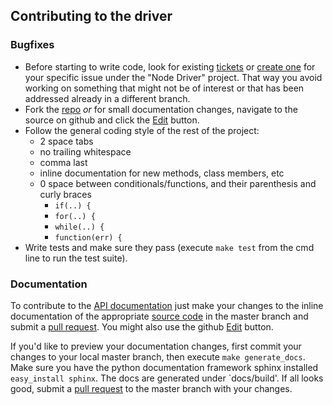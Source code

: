 ## Contributing to the driver

### Bugfixes

- Before starting to write code, look for existing [tickets](https://jira.mongodb.org/browse/NODE) or [create one](https://jira.mongodb.org/secure/CreateIssue!default.jspa) for your specific issue under the "Node Driver" project. That way you avoid working on something that might not be of interest or that has been addressed already in a different branch.
- Fork the [repo](https://github.com/mongodb/node-mongodb-native) _or_ for small documentation changes, navigate to the source on github and click the [Edit](https://github.com/blog/844-forking-with-the-edit-button) button.
- Follow the general coding style of the rest of the project:
  - 2 space tabs
  - no trailing whitespace
  - comma last
  - inline documentation for new methods, class members, etc
  - 0 space between conditionals/functions, and their parenthesis and curly braces
    - `if(..) {`
    - `for(..) {`
    - `while(..) {`
    - `function(err) {`
- Write tests and make sure they pass (execute `make test` from the cmd line to run the test suite).

### Documentation

To contribute to the [API documentation](http://mongodb.github.com/node-mongodb-native/) just make your changes to the inline documentation of the appropriate [source code](https://github.com/mongodb/node-mongodb-native/tree/master/docs) in the master branch and submit a [pull request](https://help.github.com/articles/using-pull-requests/). You might also use the github [Edit](https://github.com/blog/844-forking-with-the-edit-button) button.

If you'd like to preview your documentation changes, first commit your changes to your local master branch, then execute `make generate_docs`. Make sure you have the python documentation framework sphinx installed `easy_install sphinx`. The docs are generated under `docs/build'. If all looks good, submit a [pull request](https://help.github.com/articles/using-pull-requests/) to the master branch with your changes.
